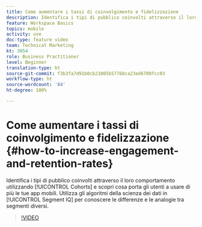 ```yaml
---
title: Come aumentare i tassi di coinvolgimento e fidelizzazione
description: Identifica i tipi di pubblico coinvolti attraverso il loro comportamento utilizzando coorti, e scopri cosa porta gli utenti a usare di più le tue app mobili. Utilizza gli algoritmi della scienza dei dati in Segment IQ per conoscere le differenze e le analogie tra segmenti diversi.
feature: Workspace Basics
topics: mobile
activity: use
doc-type: feature video
team: Technical Marketing
kt: 3054
role: Business Practitioner
level: Beginner
translation-type: ht
source-git-commit: f3b3fa7d91b0cb21005b57768ca23ed6700fcc03
workflow-type: ht
source-wordcount: '84'
ht-degree: 100%

---
```



# Come aumentare i tassi di coinvolgimento e fidelizzazione {#how-to-increase-engagement-and-retention-rates}

Identifica i tipi di pubblico coinvolti attraverso il loro comportamento utilizzando [!UICONTROL Cohorts] e scopri cosa porta gli utenti a usare di più le tue app mobili. Utilizza gli algoritmi della scienza dei dati in [!UICONTROL Segment IQ] per conoscere le differenze e le analogie tra segmenti diversi.

>[!VIDEO](https://video.tv.adobe.com/v/27825/?quality=12)
